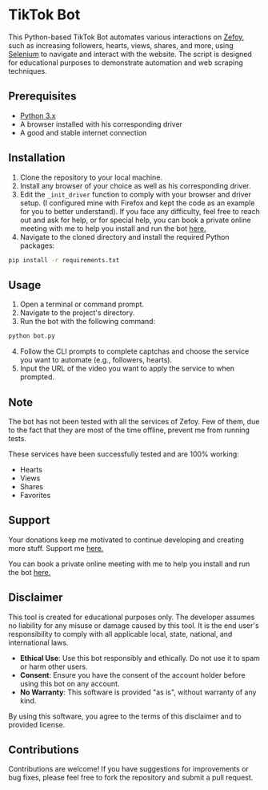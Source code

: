 # TikTok Bot

This Python-based TikTok Bot automates various interactions on [Zefoy](https://zefoy.com/), such as increasing followers, hearts, views, shares, and more, using [Selenium](https://www.selenium.dev/) to navigate and interact with the website. The script is designed for educational purposes to demonstrate automation and web scraping techniques.

## Prerequisites

- [Python 3.x](https://www.python.org/downloads/)
- A browser installed with his corresponding driver
- A good and stable internet connection

## Installation

1. Clone the repository to your local machine.
2. Install any browser of your choice as well as his corresponding driver.
3. Edit the `_init_driver` function to comply with your browser and driver setup. (I configured mine with Firefox and kept the code as an example for you to better understand). If you face any difficulty, feel free to reach out and ask for help, or for special help, you can book a private online meeting with me to help you install and run the bot [here.](https://buymeacoffee.com/simonfarah/commissions/20388)
4. Navigate to the cloned directory and install the required Python packages:

```sh
pip install -r requirements.txt
```

## Usage

1. Open a terminal or command prompt.
2. Navigate to the project's directory.
3. Run the bot with the following command:

```sh
python bot.py
```

4. Follow the CLI prompts to complete captchas and choose the service you want to automate (e.g., followers, hearts).
5. Input the URL of the video you want to apply the service to when prompted.

## Note

The bot has not been tested with all the services of Zefoy. Few of them, due to the fact that they are most of the time offline, prevent me from running tests.

These services have been successfully tested and are 100% working:

- Hearts
- Views
- Shares
- Favorites

## Support

Your donations keep me motivated to continue developing and creating more stuff. Support me [here.](https://buymeacoffee.com/simonfarah)

You can book a private online meeting with me to help you install and run the bot [here.](https://buymeacoffee.com/simonfarah/commissions/20388)

## Disclaimer

This tool is created for educational purposes only. The developer assumes no liability for any misuse or damage caused by this tool. It is the end user's responsibility to comply with all applicable local, state, national, and international laws.

- **Ethical Use**: Use this bot responsibly and ethically. Do not use it to spam or harm other users.
- **Consent**: Ensure you have the consent of the account holder before using this bot on any account.
- **No Warranty**: This software is provided "as is", without warranty of any kind.

By using this software, you agree to the terms of this disclaimer and to provided license.

## Contributions

Contributions are welcome! If you have suggestions for improvements or bug fixes, please feel free to fork the repository and submit a pull request.
